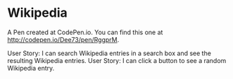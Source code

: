 # Wikipedia
A Pen created at CodePen.io. You can find this one at http://codepen.io/Dee73/pen/RggprM.

 User Story: I can search Wikipedia entries in a search box and see the resulting Wikipedia entries.
User Story: I can click a button to see a random Wikipedia entry.
